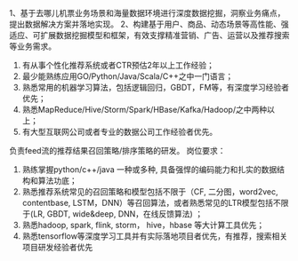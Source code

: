 1、基于去哪儿机票业务场景和海量数据环境进行深度数据挖掘，洞察业务痛点，提出数据解决方案并落地实现。2、构建基于用户、商品、动态场景等高性能、强适应、可扩展数据挖掘模型和框架，有效支撑精准营销、广告、运营以及推荐搜索等业务需求。1. 有从事个性化推荐系统或者CTR预估2年以上工作经验；2. 最少能熟练应用GO/Python/Java/Scala/C++之中一门语言；3. 熟悉常用的机器学习算法，包括逻辑回归，GBDT，FM等，有深度学习经验者优先；4. 熟悉MapReduce/Hive/Storm/Spark/HBase/Kafka/Hadoop/之中两种以上；5. 有大型互联网公司或者专业的数据公司工作经验者优先。负责feed流的推荐结果召回策略/排序策略的研发。岗位要求：1. 熟练掌握python/c++/java 一种或多种, 具备强悍的编码能力和扎实的数据结构和算法功底；2. 熟悉推荐系统常见的召回策略和模型包括不限于（CF, 二分图，word2vec, contentbase, LSTM，DNN）等召回算法，或者熟悉常见的LTR模型包括不限于(LR, GBDT, wide&deep, DNN，在线反馈算法) ；3. 熟悉hadoop, spark, flink, storm， hive，hbase 等大计算工具优先；4. 熟悉tensorflow等深度学习工具并有实际落地项目者优先，有推荐，搜索相关项目研发经验者优先